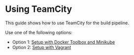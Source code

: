# Using TeamCity

This guide shows how to use TeamCity for the build pipeline.

Use one of the following options:

- Option 1: [Setup with Docker Toolbox and Minikube](setup-docker-toolbox-minikube.md)
- Option 2: [Setup with Vagrant](setup-vagrant.md)

